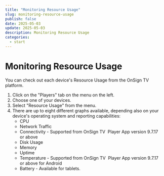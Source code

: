 ```yaml
---
title: "Monitoring Resource Usage"
slug: monitoring-resource-usage
publish: false
date: 2025-05-03
update: 2025-05-03
description: Monitoring Resource Usage
categories:
  - start
---
```


Monitoring Resource Usage
=========================

You can check out each device's Resource Usage from the OnSign TV platform.

1. Click on the "Players" tab on the menu on the left.
2. Choose one of your devices.
3. Select "Resource Usage" from the menu.
4. There are up to eight different graphs available, depending also on your device's operating system and reporting capabilities:
   * CPU
   * Network Traffic
   * Connectivity - Supported from OnSign TV  Player App version 9.7.17 or above
   * Disk Usage
   * Memory
   * Uptime
   * Temperature - Supported from OnSign TV  Player App version 9.7.17 or above for Android
   * Battery - Available for tablets.

